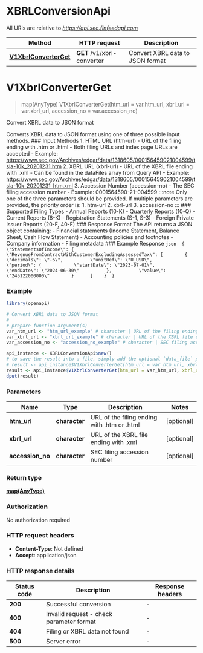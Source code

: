 # XBRLConversionApi

All URIs are relative to *https://api.sec.finfeedapi.com*

Method | HTTP request | Description
------------- | ------------- | -------------
[**V1XbrlConverterGet**](XBRLConversionApi.md#V1XbrlConverterGet) | **GET** /v1/xbrl-converter | Convert XBRL data to JSON format


# **V1XbrlConverterGet**
> map(AnyType) V1XbrlConverterGet(htm_url = var.htm_url, xbrl_url = var.xbrl_url, accession_no = var.accession_no)

Convert XBRL data to JSON format

Converts XBRL data to JSON format using one of three possible input methods.    ### Input Methods    1. HTML URL (htm-url)     - URL of the filing ending with .htm or .html     - Both filing URLs and index page URLs are accepted     - Example: https://www.sec.gov/Archives/edgar/data/1318605/000156459021004599/tsla-10k_20201231.htm    2. XBRL URL (xbrl-url)     - URL of the XBRL file ending with .xml     - Can be found in the dataFiles array from Query API     - Example: https://www.sec.gov/Archives/edgar/data/1318605/000156459021004599/tsla-10k_20201231_htm.xml    3. Accession Number (accession-no)     - The SEC filing accession number     - Example: 0001564590-21-004599    :::note  Only one of the three parameters should be provided. If multiple parameters are provided, the priority order is:  1. htm-url  2. xbrl-url  3. accession-no  :::    ### Supported Filing Types    - Annual Reports (10-K)  - Quarterly Reports (10-Q)  - Current Reports (8-K)  - Registration Statements (S-1, S-3)  - Foreign Private Issuer Reports (20-F, 40-F)    ### Response Format    The API returns a JSON object containing:  - Financial statements (Income Statement, Balance Sheet, Cash Flow Statement)  - Accounting policies and footnotes  - Company information  - Filing metadata    ### Example Response  ```json  {    \"StatementsOfIncome\": {      \"RevenueFromContractWithCustomerExcludingAssessedTax\": [        {          \"decimals\": \"-6\",          \"unitRef\": \"U_USD\",          \"period\": {            \"startDate\": \"2023-07-01\",            \"endDate\": \"2024-06-30\"          },          \"value\": \"245122000000\"        }      ]    }  }  ```

### Example
```R
library(openapi)

# Convert XBRL data to JSON format
#
# prepare function argument(s)
var_htm_url <- "htm_url_example" # character | URL of the filing ending with .htm or .html (Optional)
var_xbrl_url <- "xbrl_url_example" # character | URL of the XBRL file ending with .xml (Optional)
var_accession_no <- "accession_no_example" # character | SEC filing accession number (Optional)

api_instance <- XBRLConversionApi$new()
# to save the result into a file, simply add the optional `data_file` parameter, e.g.
# result <- api_instance$V1XbrlConverterGet(htm_url = var_htm_url, xbrl_url = var_xbrl_url, accession_no = var_accession_nodata_file = "result.txt")
result <- api_instance$V1XbrlConverterGet(htm_url = var_htm_url, xbrl_url = var_xbrl_url, accession_no = var_accession_no)
dput(result)
```

### Parameters

Name | Type | Description  | Notes
------------- | ------------- | ------------- | -------------
 **htm_url** | **character**| URL of the filing ending with .htm or .html | [optional] 
 **xbrl_url** | **character**| URL of the XBRL file ending with .xml | [optional] 
 **accession_no** | **character**| SEC filing accession number | [optional] 

### Return type

[**map(AnyType)**](AnyType.md)

### Authorization

No authorization required

### HTTP request headers

 - **Content-Type**: Not defined
 - **Accept**: application/json

### HTTP response details
| Status code | Description | Response headers |
|-------------|-------------|------------------|
| **200** | Successful conversion |  -  |
| **400** | Invalid request - check parameter format |  -  |
| **404** | Filing or XBRL data not found |  -  |
| **500** | Server error |  -  |

